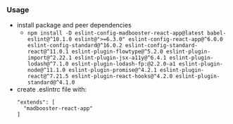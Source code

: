 ### Usage
* install package and peer dependencies
  * `npm install -D eslint-config-madbooster-react-app@latest babel-eslint@^10.1.0 eslint@">=6.3.0" eslint-config-react-app@^6.0.0 eslint-config-standard@^16.0.2 eslint-config-standard-react@^11.0.1 eslint-plugin-flowtype@^5.2.0 eslint-plugin-import@^2.22.1 eslint-plugin-jsx-a11y@^6.4.1 eslint-plugin-lodash@^7.1.0 eslint-plugin-lodash-fp:@2.2.0-a1 eslint-plugin-node@^11.1.0 eslint-plugin-promise@^4.2.1 eslint-plugin-react@^7.21.5 eslint-plugin-react-hooks@^4.2.0 eslint-plugin-standard@^4.1.0 `
* create .eslintrc file with:
  ```
  "extends": [
    "madbooster-react-app"
  ]
  ```